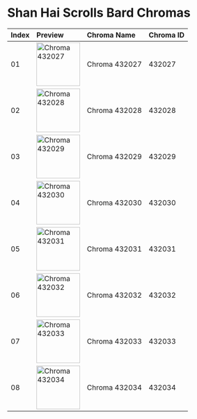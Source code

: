 # Shan Hai Scrolls Bard Chromas

| Index | Preview | Chroma Name | Chroma ID |
|:---|:---|:---|:---|
| 01 | <img src='https://raw.communitydragon.org/latest/plugins/rcp-be-lol-game-data/global/default/v1/champion-chroma-images/432/432027.png' alt='Chroma 432027' width='100'> | Chroma 432027 | 432027 |
| 02 | <img src='https://raw.communitydragon.org/latest/plugins/rcp-be-lol-game-data/global/default/v1/champion-chroma-images/432/432028.png' alt='Chroma 432028' width='100'> | Chroma 432028 | 432028 |
| 03 | <img src='https://raw.communitydragon.org/latest/plugins/rcp-be-lol-game-data/global/default/v1/champion-chroma-images/432/432029.png' alt='Chroma 432029' width='100'> | Chroma 432029 | 432029 |
| 04 | <img src='https://raw.communitydragon.org/latest/plugins/rcp-be-lol-game-data/global/default/v1/champion-chroma-images/432/432030.png' alt='Chroma 432030' width='100'> | Chroma 432030 | 432030 |
| 05 | <img src='https://raw.communitydragon.org/latest/plugins/rcp-be-lol-game-data/global/default/v1/champion-chroma-images/432/432031.png' alt='Chroma 432031' width='100'> | Chroma 432031 | 432031 |
| 06 | <img src='https://raw.communitydragon.org/latest/plugins/rcp-be-lol-game-data/global/default/v1/champion-chroma-images/432/432032.png' alt='Chroma 432032' width='100'> | Chroma 432032 | 432032 |
| 07 | <img src='https://raw.communitydragon.org/latest/plugins/rcp-be-lol-game-data/global/default/v1/champion-chroma-images/432/432033.png' alt='Chroma 432033' width='100'> | Chroma 432033 | 432033 |
| 08 | <img src='https://raw.communitydragon.org/latest/plugins/rcp-be-lol-game-data/global/default/v1/champion-chroma-images/432/432034.png' alt='Chroma 432034' width='100'> | Chroma 432034 | 432034 |
